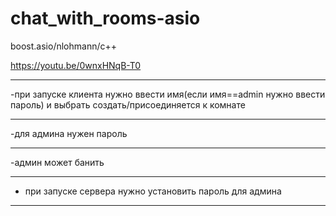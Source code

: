 # chat_with_rooms-asio
boost.asio/nlohmann/c++

https://youtu.be/0wnxHNqB-T0
**********************
-при запуске клиента нужно ввести имя(если имя==admin нужно ввести пароль) и выбрать создать/присоединяется к комнате
**********************

-для админа нужен пароль

******************

-админ может банить 

******************

- при запуске сервера нужно установить пароль для админа

******************
